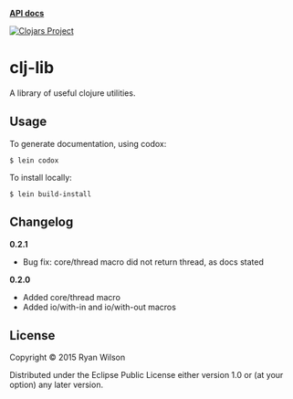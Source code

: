 **[API docs](http://rwilson.github.io/clj-lib/)**

[![Clojars Project](http://clojars.org/rwilson/clj-lib/latest-version.svg)](http://clojars.org/rwilson/clj-lib)

# clj-lib

A library of useful clojure utilities.

## Usage

To generate documentation, using codox:
```
$ lein codox
```

To install locally:
```
$ lein build-install
```

## Changelog

**0.2.1**
* Bug fix: core/thread macro did not return thread, as docs stated 

**0.2.0** 
* Added core/thread macro 
* Added io/with-in and io/with-out macros

## License

Copyright © 2015 Ryan Wilson

Distributed under the Eclipse Public License either version 1.0 or (at
your option) any later version.
